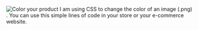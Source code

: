 ![Color your product](https://user-images.githubusercontent.com/56194511/115804561-181f6800-a398-11eb-8fbb-bd466d918a3b.gif)
I am using CSS to change the color of an image (.png) . 
You can use this simple lines of code in your store or your e-commerce website.

